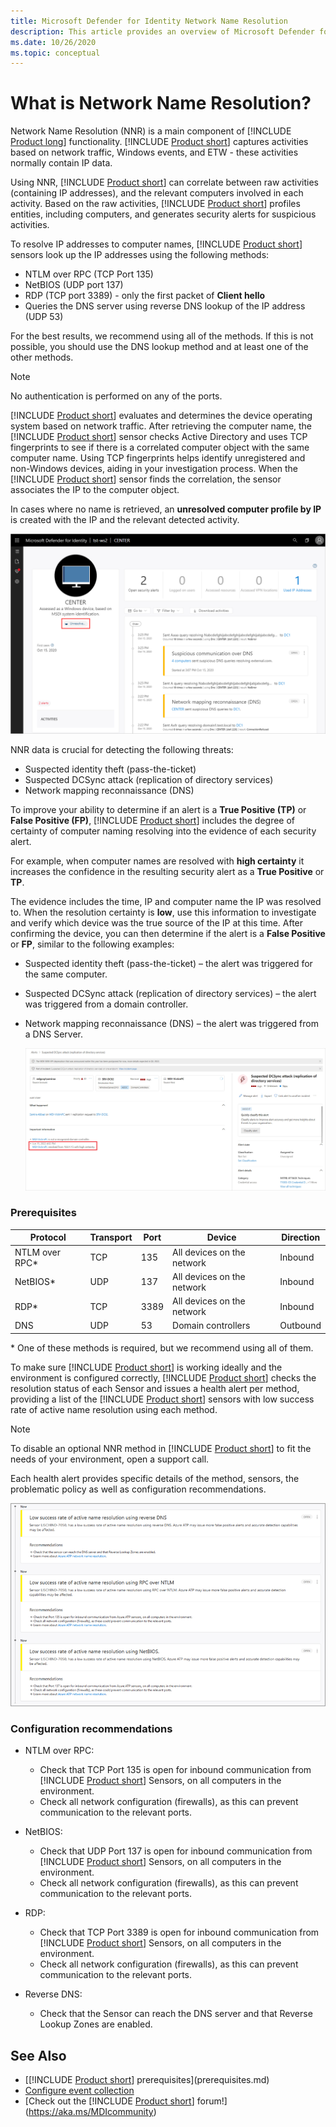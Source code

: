 ```yaml
---
title: Microsoft Defender for Identity Network Name Resolution
description: This article provides an overview of Microsoft Defender for Identity's Advanced Network Name Resolution functionality and uses.
ms.date: 10/26/2020
ms.topic: conceptual
---
```


# What is Network Name Resolution?

Network Name Resolution (NNR) is a main component of  [!INCLUDE [Product long](includes/product-long.md)] functionality. [!INCLUDE [Product short](includes/product-short.md)] captures activities based on network traffic, Windows events, and ETW - these activities normally contain IP data.

Using NNR, [!INCLUDE [Product short](includes/product-short.md)] can correlate between raw activities (containing IP addresses), and the relevant computers involved in each activity. Based on the raw activities, [!INCLUDE [Product short](includes/product-short.md)] profiles entities, including computers, and generates security alerts for suspicious activities.

To resolve IP addresses to computer names, [!INCLUDE [Product short](includes/product-short.md)] sensors look up the IP addresses using the following methods:

- NTLM over RPC (TCP Port 135)
- NetBIOS (UDP port 137)
- RDP (TCP port 3389) - only the first packet of **Client hello**
- Queries the DNS server using reverse DNS lookup of the IP address (UDP 53)

For the best results, we recommend using all of the methods. If this is not possible, you should use the DNS lookup method and at least one of the other methods.

> [!NOTE]
> No authentication is performed on any of the ports.

[!INCLUDE [Product short](includes/product-short.md)] evaluates and determines the device operating system based on network traffic. After retrieving the computer name, the [!INCLUDE [Product short](includes/product-short.md)] sensor checks Active Directory and uses TCP fingerprints to see if there is a correlated computer object with the same computer name. Using TCP fingerprints helps identify unregistered and non-Windows devices, aiding in your investigation process.
When the [!INCLUDE [Product short](includes/product-short.md)] sensor finds the correlation, the sensor associates the IP to the computer object.

In cases where no name is retrieved, an **unresolved computer profile by IP** is created with the IP and the relevant detected activity.

![Unresolved computer profile.](media/unresolved-computer-profile.png)

NNR data is crucial for detecting the following threats:

- Suspected identity theft (pass-the-ticket)
- Suspected DCSync attack (replication of directory services)
- Network mapping reconnaissance (DNS)

To improve your ability to determine if an alert is a **True Positive (TP)** or **False Positive (FP)**, [!INCLUDE [Product short](includes/product-short.md)] includes the degree of certainty of computer naming resolving into the evidence of each security alert.

For example, when computer names are resolved with  **high certainty** it increases the confidence in the resulting security alert as a **True Positive** or **TP**.

The evidence includes the time, IP and computer name the IP was resolved to. When the resolution certainty is **low**, use this information to investigate and verify which device was the true source of the IP at this time.
After confirming the device, you can then determine if the alert is a **False Positive** or **FP**, similar to the following examples:

- Suspected identity theft (pass-the-ticket) – the alert was triggered for the same computer.
- Suspected DCSync attack (replication of directory services) – the alert was triggered from a domain controller.
- Network mapping reconnaissance (DNS) – the alert was triggered from a DNS Server.

    ![Evidence certainty.](media/nnr-high-certainty.png)

### Prerequisites

|Protocol|Transport|Port|Device|Direction|
|--------|--------|------|-------|------|
|NTLM over RPC*|TCP|135|All devices on the network|Inbound|
|NetBIOS*|UDP|137|All devices on the network|Inbound|
|RDP*|TCP|3389|All devices on the network|Inbound|
|DNS|UDP|53|Domain controllers|Outbound|

\* One of these methods is required, but we recommend using all of them.

To make sure [!INCLUDE [Product short](includes/product-short.md)] is working ideally and the environment is configured correctly, [!INCLUDE [Product short](includes/product-short.md)] checks the resolution status of each Sensor and issues a health alert per method, providing a list of the [!INCLUDE [Product short](includes/product-short.md)] sensors with low success rate of active name resolution using each method.

> [!NOTE]
> To disable an optional NNR method in [!INCLUDE [Product short](includes/product-short.md)] to fit the needs of your environment, open a support call.

Each health alert provides specific details of the method, sensors, the problematic policy as well as configuration recommendations.

![Low success rate Network Name Resolution (NNR) alert.](media/nnr-success-rate.png)

### Configuration recommendations

- NTLM over RPC:
  - Check that TCP Port 135 is open for inbound communication from [!INCLUDE [Product short](includes/product-short.md)] Sensors, on all computers in the environment.
  - Check all network configuration (firewalls), as this can prevent communication to the relevant ports.

- NetBIOS:
  - Check that UDP Port 137 is open for inbound communication from [!INCLUDE [Product short](includes/product-short.md)] Sensors, on all computers in the environment.
  - Check all network configuration (firewalls), as this can prevent communication to the relevant ports.
- RDP:
  - Check that TCP Port 3389 is open for inbound communication from [!INCLUDE [Product short](includes/product-short.md)] Sensors, on all computers in the environment.
  - Check all network configuration (firewalls), as this can prevent communication to the relevant ports.
- Reverse DNS:
  - Check that the Sensor can reach the DNS server and that Reverse Lookup Zones are enabled.

## See Also

- [[!INCLUDE [Product short](includes/product-short.md)] prerequisites](prerequisites.md)
- [Configure event collection](configure-event-collection.md)
- [Check out the [!INCLUDE [Product short](includes/product-short.md)] forum!](<https://aka.ms/MDIcommunity>)

